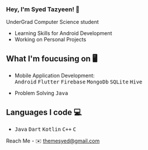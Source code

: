 ### Hey, I'm Syed Tazyeen! 👋
 UnderGrad Computer Science student
 - Learning Skills for Android Development
 - Working on Personal Projects

## What I'm foucusing on 🖥️
 - Mobile Application Development:
   <br>
   <kbd>Android</kbd> <kbd>Flutter</kbd> <kbd>Firebase</kbd> <kbd>MongoDb</kbd> <kbd>SQLite</kbd> <kbd>Hive</kbd> 
   <br>
    
 - Problem Solving
   <kbd>Java</kbd>

## Languages I code 💻
 - <kbd>Java</kbd> <kbd>Dart</kbd> <kbd>Kotlin</kbd> <kbd>C++</kbd> <kbd>C</kbd>




Reach Me - 
✉️ themesyed@gmail.com



<!--
**syedtazyeen/syedtazyeen** is a ✨ _special_ ✨ repository because its `README.md` (this file) appears on your GitHub profile.

Here are some ideas to get you started:

- 🔭 I’m currently working on ...
- 🌱 I’m currently learning ...
- 👯 I’m looking to collaborate on ...
- 🤔 I’m looking for help with ...
- 💬 Ask me about ...
- 📫 How to reach me: ...
- 😄 Pronouns: ...
- ⚡ Fun fact: ...
-->
